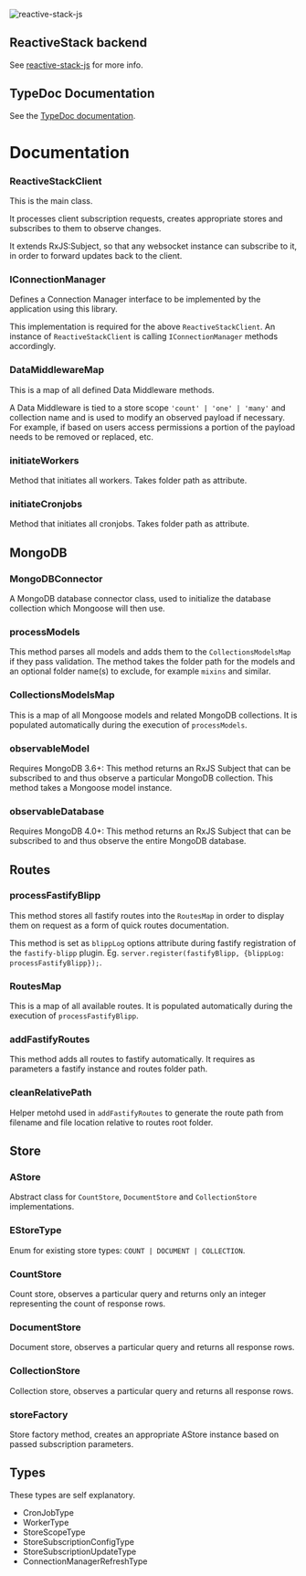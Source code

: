 ![reactive-stack-js](https://avatars0.githubusercontent.com/u/72337471?s=75)

## ReactiveStack backend
See <a href="https://github.com/reactive-stack-js" target="_blank">reactive-stack-js</a> for more info.

## TypeDoc Documentation
See the <a href="https://reactive-stack-js.github.io/reactive-stack-js-backend/docs/" target="_blank">TypeDoc documentation</a>.

# Documentation

### ReactiveStackClient
This is the main class.

It processes client subscription requests, creates appropriate stores and subscribes to them to observe changes.

It extends RxJS:Subject, so that any websocket instance can subscribe to it, in order to forward updates back to the client.

### IConnectionManager
Defines a Connection Manager interface to be implemented by the application using this library.

This implementation is required for the above ```ReactiveStackClient```. An instance of ```ReactiveStackClient``` is calling ```IConnectionManager``` methods accordingly.

### DataMiddlewareMap
This is a map of all defined Data Middleware methods.

A Data Middleware is tied to a store scope ```'count' | 'one' | 'many'``` and collection name and is used to modify an observed payload if necessary.
For example, if based on users access permissions a portion of the payload needs to be removed or replaced, etc.

### initiateWorkers
Method that initiates all workers. Takes folder path as attribute.

### initiateCronjobs
Method that initiates all cronjobs. Takes folder path as attribute.

## MongoDB
### MongoDBConnector
A MongoDB database connector class, used to initialize the database collection which Mongoose will then use.

### processModels
This method parses all models and adds them to the ```CollectionsModelsMap``` if they pass validation. The method takes the folder path for the models and an optional folder name(s) to exclude, for example ```mixins``` and similar.

### CollectionsModelsMap
This is a map of all Mongoose models and related MongoDB collections. It is populated automatically during the execution of ```processModels```.

### observableModel
Requires MongoDB 3.6+: This method returns an RxJS Subject that can be subscribed to and thus observe a particular MongoDB collection. This method takes a Mongoose model instance.

### observableDatabase
Requires MongoDB 4.0+: This method returns an RxJS Subject that can be subscribed to and thus observe the entire MongoDB database.

## Routes
### processFastifyBlipp
This method stores all fastify routes into the ```RoutesMap``` in order to display them on request as a form of quick routes documentation.

This method is set as ```blippLog``` options attribute during fastify registration of the ```fastify-blipp``` plugin. Eg. ```server.register(fastifyBlipp, {blippLog: processFastifyBlipp});```.

### RoutesMap
This is a map of all available routes. It is populated automatically during the execution of ```processFastifyBlipp```.

### addFastifyRoutes
This method adds all routes to fastify automatically. It requires as parameters a fastify instance and routes folder path.

### cleanRelativePath
Helper metohd used in ```addFastifyRoutes``` to generate the route path from filename and file location relative to routes root folder.

## Store
### AStore
Abstract class for ```CountStore```, ```DocumentStore``` and ```CollectionStore``` implementations.

### EStoreType
Enum for existing store types: ```COUNT | DOCUMENT | COLLECTION```.

### CountStore
Count store, observes a particular query and returns only an integer representing the count of response rows.

### DocumentStore
Document store, observes a particular query and returns all response rows.

### CollectionStore
Collection store, observes a particular query and returns all response rows.

### storeFactory
Store factory method, creates an appropriate AStore instance based on passed subscription parameters.

## Types
These types are self explanatory.
- CronJobType
- WorkerType
- StoreScopeType
- StoreSubscriptionConfigType
- StoreSubscriptionUpdateType
- ConnectionManagerRefreshType
